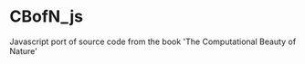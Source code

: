 CBofN_js
========

Javascript port of source code from the book 'The Computational Beauty of Nature'